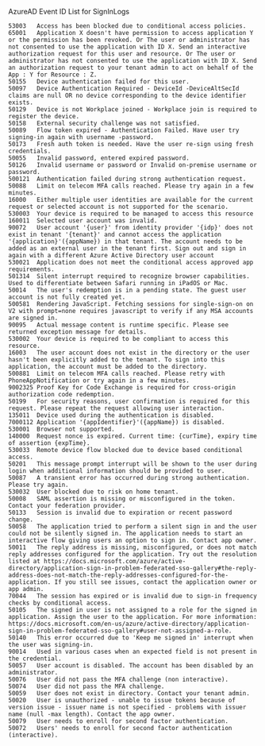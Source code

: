 AzureAD Event ID List for SignInLogs

	53003	Access has been blocked due to conditional access policies.	
	65001	Application X doesn't have permission to access application Y or the permission has been revoked. Or The user or administrator has not consented to use the application with ID X. Send an interactive authorization request for this user and resource. Or The user or administrator has not consented to use the application with ID X. Send an authorization request to your tenant admin to act on behalf of the App : Y for Resource : Z.	
	50155	Device authentication failed for this user.	
	50097	Device Authentication Required - DeviceId -DeviceAltSecId claims are null OR no device corresponding to the device identifier exists.	
	50129	Device is not Workplace joined - Workplace join is required to register the device.	
	50158	External security challenge was not satisfied.	
	50089	Flow token expired - Authentication Failed. Have user try signing-in again with username -password.	
	50173	Fresh auth token is needed. Have the user re-sign using fresh credentials.	
	50055	Invalid password, entered expired password.	
	50126	Invalid username or password or Invalid on-premise username or password.	
	500121	Authentication failed during strong authentication request.	
	50088	Limit on telecom MFA calls reached. Please try again in a few minutes.
	16000	Either multiple user identities are available for the current request or selected account is not supported for the scenario.	
	530003	Your device is required to be managed to access this resource	
	160011	Selected user account was invalid.
	90072	User account '{user}' from identity provider '{idp}' does not exist in tenant '{tenant}' and cannot access the application '{application}'({appName}) in that tenant. The account needs to be added as an external user in the tenant first. Sign out and sign in again with a different Azure Active Directory user account
	530021	Application does not meet the conditional access approved app requirements.	
	501314	Silent interrupt required to recognize browser capabilities. Used to differentiate between Safari running in iPadOS or Mac.
	50014	The user's redemption is in a pending state. The guest user account is not fully created yet.
	500581	Rendering JavaScript. Fetching sessions for single-sign-on on V2 with prompt=none requires javascript to verify if any MSA accounts are signed in.
	90095	Actual message content is runtime specific. Please see returned exception message for details.
	530002	Your device is required to be compliant to access this resource.
	16003	The user account does not exist in the directory or the user hasn't been explicitly added to the tenant. To sign into this application, the account must be added to the directory.	
	500881	Limit on telecom MFA calls reached. Please retry with PhoneAppNotification or try again in a few minutes.	
	9002325	Proof Key for Code Exchange is required for cross-origin authorization code redemption.
	50199	For security reasons, user confirmation is required for this request. Please repeat the request allowing user interaction.
	135011	Device used during the authentication is disabled.
	7000112	Application '{appIdentifier}'({appName}) is disabled.
	530001	Browser not supported.	
	140000	Request nonce is expired. Current time: {curTime}, expiry time of assertion {expTime}.	
	530033	Remote device flow blocked due to device based conditional access.	
	50201	This message prompt interrupt will be shown to the user during login when additional information should be provided to user.
	50087	A transient error has occurred during strong authentication. Please try again.
	530032	User blocked due to risk on home tenant.	
	50008	SAML assertion is missing or misconfigured in the token. Contact your federation provider.	
	50133	Session is invalid due to expiration or recent password change.	
	50058	The application tried to perform a silent sign in and the user could not be silently signed in. The application needs to start an interactive flow giving users an option to sign in. Contact app owner.	
	50011	The reply address is missing, misconfigured, or does not match reply addresses configured for the application. Try out the resolution listed at https://docs.microsoft.com/azure/active-directory/application-sign-in-problem-federated-sso-gallery#the-reply-address-does-not-match-the-reply-addresses-configured-for-the-application. If you still see issues, contact the application owner or app admin.	
	70044	The session has expired or is invalid due to sign-in frequency checks by conditional access.	
	50105	The signed in user is not assigned to a role for the signed in application. Assign the user to the application. For more information: https://docs.microsoft.com/en-us/azure/active-directory/application-sign-in-problem-federated-sso-gallery#user-not-assigned-a-role.	
	50140	This error occurred due to 'Keep me signed in' interrupt when the user was signing-in.	
	90014	Used in various cases when an expected field is not present in the credential.	
	50057	User account is disabled. The account has been disabled by an administrator.	
	50076	User did not pass the MFA challenge (non interactive).	
	50074	User did not pass the MFA challenge.	
	50059	User does not exist in directory. Contact your tenant admin.	
	50020	User is unauthorized - unable to issue tokens because of version issue - issuer name is not specified - problems with issuer name (null -max length). Contact the app owner.	
	50079	User needs to enroll for second factor authentication.	
	50072	Users' needs to enroll for second factor authentication (interactive).
